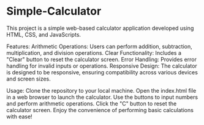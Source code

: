 # Simple-Calculator
This project is a simple web-based calculator application developed using HTML, CSS, and JavaScripts.


Features:
Arithmetic Operations: Users can perform addition, subtraction, multiplication, and division operations.
Clear Functionality: Includes a "Clear" button to reset the calculator screen.
Error Handling: Provides error handling for invalid inputs or operations.
Responsive Design: The calculator is designed to be responsive, ensuring compatibility across various devices and screen sizes.


Usage:
Clone the repository to your local machine.
Open the index.html file in a web browser to launch the calculator.
Use the buttons to input numbers and perform arithmetic operations.
Click the "C" button to reset the calculator screen.
Enjoy the convenience of performing basic calculations with ease!
